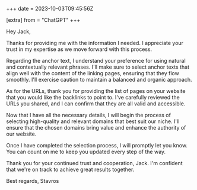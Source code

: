 +++
date = 2023-10-03T09:45:56Z

[extra]
from = "ChatGPT"
+++

Hey Jack,

Thanks for providing me with the information I needed. I appreciate your trust in my expertise as we move forward with this process.

Regarding the anchor text, I understand your preference for using natural and contextually relevant phrases. I'll make sure to select anchor texts that align well with the content of the linking pages, ensuring that they flow smoothly. I'll exercise caution to maintain a balanced and organic approach.

As for the URLs, thank you for providing the list of pages on your website that you would like the backlinks to point to. I've carefully reviewed the URLs you shared, and I can confirm that they are all valid and accessible.

Now that I have all the necessary details, I will begin the process of selecting high-quality and relevant domains that best suit our niche. I'll ensure that the chosen domains bring value and enhance the authority of our website.

Once I have completed the selection process, I will promptly let you know. You can count on me to keep you updated every step of the way.

Thank you for your continued trust and cooperation, Jack. I'm confident that we're on track to achieve great results together.

Best regards,
Stavros
